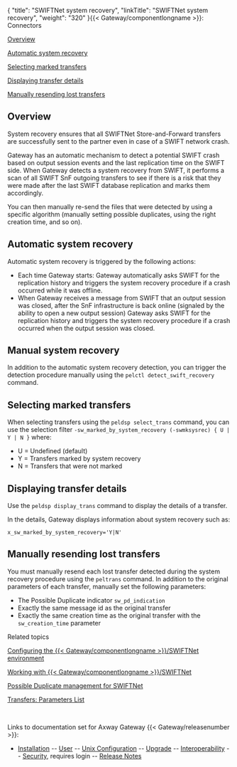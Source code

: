 {
    "title": "SWIFTNet system recovery",
    "linkTitle": "SWIFTNet system recovery",
    "weight": "320"
}{{< Gateway/componentlongname  >}}: Connectors

[Overview](#overview)

[Automatic system recovery](#automatic)

[Selecting marked transfers](#select)

[Displaying transfer details](#display)

[Manually resending lost transfers](#resending_lost)

<span id="overview"></span>

## Overview

System recovery ensures that all SWIFTNet Store-and-Forward transfers are successfully sent to the partner even in case of a SWIFT network crash.

Gateway has an automatic mechanism to detect a potential SWIFT crash based on output session events and the last replication time on the SWIFT side. When Gateway detects a system recovery from SWIFT, it performs a scan of all SWIFT SnF outgoing transfers to see if there is a risk that they were made after the last SWIFT database replication and marks them accordingly.

You can then manually re-send the files that were detected by using a specific algorithm (manually setting possible duplicates, using the right creation time, and so on).

<span id="automatic"></span>

## Automatic system recovery

Automatic system recovery is triggered by the following actions:

-   Each time Gateway starts: Gateway automatically asks SWIFT for the replication history and triggers the system recovery procedure if a crash occurred while it was offline.
-   When Gateway receives a message from SWIFT that an output session was closed, after the SnF infrastructure is back online (signaled by the ability to open a new output session) Gateway asks SWIFT for the replication history and triggers the system recovery procedure if a crash occurred when the output session was closed.

<span id="manual"></span>

## Manual system recovery

In addition to the automatic system recovery detection, you can trigger the detection procedure manually using the `pelctl detect_swift_recovery` command.

<span id="select"></span>

## Selecting marked transfers

When selecting transfers using the `peldsp select_trans` command, you can use the selection filter `-sw_marked_by_system_recovery (-swmksysrec) { U | Y | N }` where:

-   U = Undefined (default)
-   Y = Transfers marked by system recovery
-   N = Transfers that were not marked

<span id="display"></span>

## Displaying transfer details

Use the `peldsp display_trans` command to display the details of a transfer.

In the details, Gateway displays information about system recovery such as:

`x_sw_marked_by_system_recovery='Y|N'`

<span id="resending_lost"></span>

## Manually resending lost transfers

You must manually resend each lost transfer detected during the system recovery procedure using the `peltrans` command. In addition to the original parameters of each transfer, manually set the following parameters:

-   The Possible Duplicate indicator `sw_pd_indication`
-   Exactly the same message id as the original transfer
-   Exactly the same creation time as the original transfer with the `sw_creation_time` parameter

Related topics

[Configuring the {{< Gateway/componentlongname  >}}/SWIFTNet environment](../../swiftnet_connector/swiftnet_configuring)

[Working with {{< Gateway/componentlongname  >}}/SWIFTNet](../../swiftnet_connector/swiftnet_working_with)

[Possible Duplicate management for SWIFTNet](../../swiftnet_backup_sites/swiftnet_possible_duplicate)

[Transfers: Parameters List](../../../../transfers_start_here/submitting_transfer_requests_start_here/working_with_transfers_cli/transfer_req_parameter_list)

 

Links to documentation set for Axway Gateway {{< Gateway/releasenumber  >}}:

-   [Installation](/bundle/Gateway_6173_InstallationGuide_allOS_en_HTML5/page/Content/start_page.htm) -- [User](/bundle/Gateway_6173_UsersGuide_allOS_en_HTML5/page/Content/start_page.htm) -- [Unix Configuration](/bundle/Gateway_6173_ConfigurationGuide_UNIX_en_HTML5/page/Content/start_page.htm) -- [Upgrade](/bundle/Gateway_6173_UpgradeGuide_allOS_en_HTML5/page/Content/start_page.htm) -- [Interoperability](/bundle/Gateway_6173_InteroperabilityGuide_allOS_en_HTML5/page/Content/start_page.htm) -- [Security](/bundle/Gateway_6173_SecurityGuide_allOS_en_HTML5/page/Content/start_page.htm), requires login -- [Release Notes](/bundle/Gateway_6173_ReleaseNotes_allOS_en_HTML5/page/Content/Gateway_ReleaseNotes_allOS_en.htm)
